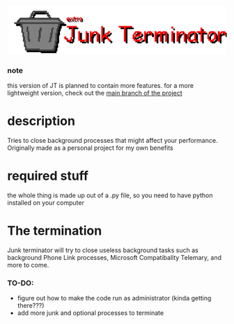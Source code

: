 ![junk terminator](pictures/extratitle.png)

### note
this version of JT is planned to contain more features. for a more lightweight version, check out the [main branch of the project](https://github.com/justinsly/junk-terminator/tree/main)

# description
Tries to close background processes that might affect your performance.
Originally made as a personal project for my own benefits

# required stuff
the whole thing is made up out of a .py file, so you need to have python installed on your computer


# The termination
Junk terminator will try to close useless background tasks such as background Phone Link processes, Microsoft Compatibality Telemary, and more to come.



### TO-DO:
- figure out how to make the code run as administrator (kinda getting there???)
- add more junk and optional processes to terminate
